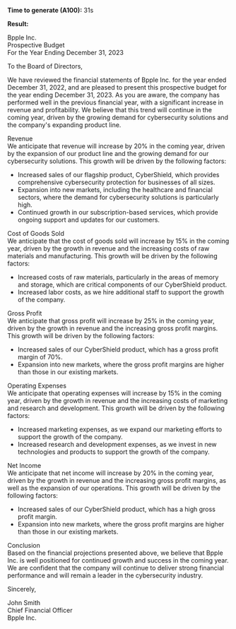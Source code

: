 **Time to generate (A100):** 31s

**Result:**

Bpple Inc.  
Prospective Budget  
For the Year Ending December 31, 2023  

To the Board of Directors,  

We have reviewed the financial statements of Bpple Inc. for the year ended December 31, 2022, and are pleased to present this prospective budget for the year ending December 31, 2023. As you are aware, the company has performed well in the previous financial year, with a significant increase in revenue and profitability. We believe that this trend will continue in the coming year, driven by the growing demand for cybersecurity solutions and the company's expanding product line.  

Revenue  
We anticipate that revenue will increase by 20% in the coming year, driven by the expansion of our product line and the growing demand for our cybersecurity solutions. This growth will be driven by the following factors:   
* Increased sales of our flagship product, CyberShield, which provides comprehensive cybersecurity protection for businesses of all sizes.  
* Expansion into new markets, including the healthcare and financial sectors, where the demand for cybersecurity solutions is particularly high.  
* Continued growth in our subscription-based services, which provide ongoing support and updates for our customers.  

Cost of Goods Sold  
We anticipate that the cost of goods sold will increase by 15% in the coming year, driven by the growth in revenue and the increasing costs of raw materials and manufacturing. This growth will be driven by the following factors:  
* Increased costs of raw materials, particularly in the areas of memory and storage, which are critical components of our CyberShield product.  
* Increased labor costs, as we hire additional staff to support the growth of the company.  

Gross Profit  
We anticipate that gross profit will increase by 25% in the coming year, driven by the growth in revenue and the increasing gross profit margins. This growth will be driven by the following factors:  
* Increased sales of our CyberShield product, which has a gross profit margin of 70%.  
* Expansion into new markets, where the gross profit margins are higher than those in our existing markets.  

Operating Expenses  
We anticipate that operating expenses will increase by 15% in the coming year, driven by the growth in revenue and the increasing costs of marketing and research and development. This growth will be driven by the following factors:  
* Increased marketing expenses, as we expand our marketing efforts to support the growth of the company.  
* Increased research and development expenses, as we invest in new technologies and products to support the growth of the company.  

Net Income  
We anticipate that net income will increase by 20% in the coming year, driven by the growth in revenue and the increasing gross profit margins, as well as the expansion of our operations. This growth will be driven by the following factors:  
* Increased sales of our CyberShield product, which has a high gross profit margin.  
* Expansion into new markets, where the gross profit margins are higher than those in our existing markets.  

Conclusion  
Based on the financial projections presented above, we believe that Bpple Inc. is well positioned for continued growth and success in the coming year. We are confident that the company will continue to deliver strong financial performance and will remain a leader in the cybersecurity industry.  

Sincerely,  

John Smith  
Chief Financial Officer  
Bpple Inc.  